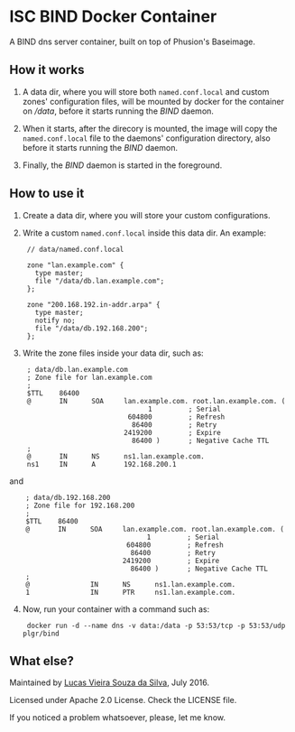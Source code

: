 # ISC BIND Docker Container
A BIND dns server container, built on top of Phusion's Baseimage.

## How it works
1. A data dir, where you will store both <code>named.conf.local</code> and custom zones' configuration files, will be mounted by docker for the container on */data*, before it starts running the *BIND* daemon.

2. When it starts, after the direcory is mounted, the image will copy the <code>named.conf.local</code> file to the daemons' configuration directory, also before it starts running the *BIND* daemon.

3. Finally, the *BIND* daemon is started in the foreground.

## How to use it
1. Create a data dir, where you will store your custom configurations.

2. Write a custom <code>named.conf.local</code> inside this data dir. An example:

        // data/named.conf.local

        zone "lan.example.com" {
          type master;
          file "/data/db.lan.example.com";
        };

        zone "200.168.192.in-addr.arpa" {
          type master;
          notify no;
          file "/data/db.192.168.200";
        };

3. Write the zone files inside your data dir, such as:

        ; data/db.lan.example.com
        ; Zone file for lan.example.com
        ;
        $TTL    86400
        @       IN      SOA     lan.example.com. root.lan.example.com. (
                                      1         ; Serial
                                 604800         ; Refresh
                                  86400         ; Retry
                                2419200         ; Expire
                                  86400 )       ; Negative Cache TTL
        ;
        @       IN      NS      ns1.lan.example.com.
        ns1     IN      A       192.168.200.1

  and

        ; data/db.192.168.200
        ; Zone file for 192.168.200
        ;
        $TTL    86400
        @       IN      SOA     lan.example.com. root.lan.example.com. (
                                      1         ; Serial
                                 604800         ; Refresh
                                  86400         ; Retry
                                2419200         ; Expire
                                  86400 )       ; Negative Cache TTL
        ;
        @               IN      NS      ns1.lan.example.com.
        1               IN      PTR     ns1.lan.example.com.

4. Now, run your container with a command such as:

        docker run -d --name dns -v data:/data -p 53:53/tcp -p 53:53/udp plgr/bind

## What else?

Maintained by [Lucas Vieira Souza da Silva](lucas@vieira.io), July 2016.

Licensed under Apache 2.0 License. Check the LICENSE file.

If you noticed a problem whatsoever, please, let me know.
